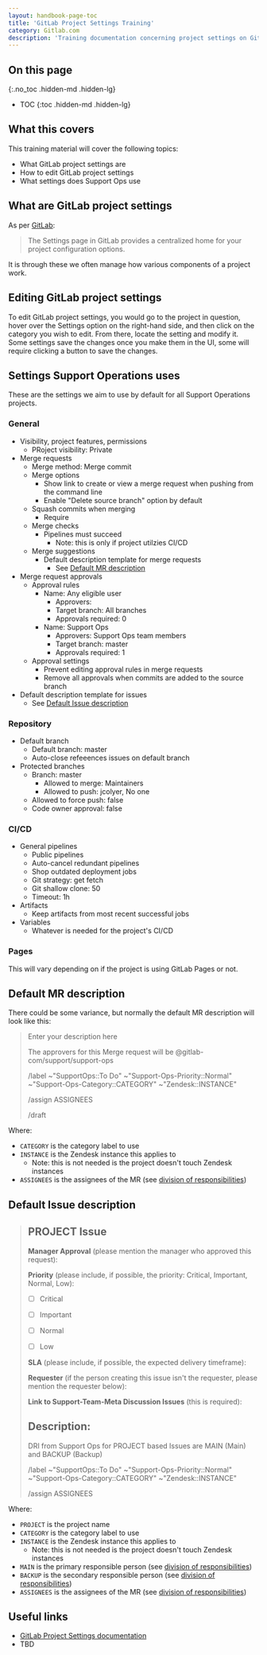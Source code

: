 ```yaml
---
layout: handbook-page-toc
title: 'GitLab Project Settings Training'
category: Gitlab.com
description: 'Training documentation concerning project settings on GitLab'
---
```


## On this page
{:.no_toc .hidden-md .hidden-lg}

- TOC
{:toc .hidden-md .hidden-lg}

## What this covers

This training material will cover the following topics:

* What GitLab project settings are
* How to edit GitLab project settings
* What settings does Support Ops use

## What are GitLab project settings

As per
[GitLab](https://docs.gitlab.com/ee/user/project/settings/):

> The Settings page in GitLab provides a centralized home for your project
> configuration options.

It is through these we often manage how various components of a project work.

## Editing GitLab project settings

To edit GitLab project settings, you would go to the project in question, hover
over the Settings option on the right-hand side, and then click on the category
you wish to edit. From there, locate the setting and modify it. Some settings
save the changes once you make them in the UI, some will require clicking a
button to save the changes.

## Settings Support Operations uses

These are the settings we aim to use by default for all Support Operations
projects.

### General

* Visibility, project features, permissions
  * PRoject visibility: Private
* Merge requests
  * Merge method: Merge commit
  * Merge options
    * Show link to create or view a merge request when pushing from the command
      line
    * Enable "Delete source branch" option by default
  * Squash commits when merging
    * Require
  * Merge checks
    * Pipelines must succeed
      * Note: this is only if project utilzies CI/CD
  * Merge suggestions
    * Default description template for merge requests
      * See [Default MR description](#default-mr-description)
* Merge request approvals
  * Approval rules
    * Name: Any eligible user
      * Approvers:
      * Target branch: All branches
      * Approvals required: 0
    * Name: Support Ops
      * Approvers: Support Ops team members
      * Target branch: master
      * Approvals required: 1
  * Approval settings
    * Prevent editing approval rules in merge requests
    * Remove all approvals when commits are added to the source branch
* Default description template for issues
  * See [Default Issue description](#default-issue-description)

### Repository

* Default branch
  * Default branch: master
  * Auto-close refeeences issues on default branch
* Protected branches
  * Branch: master
    * Allowed to merge: Maintainers
    * Allowed to push: jcolyer, No one
  * Allowed to force push: false
  * Code owner approval: false

### CI/CD

* General pipelines
  * Public pipelines
  * Auto-cancel redundant pipelines
  * Shop outdated deployment jobs
  * Git strategy: get fetch
  * Git shallow clone: 50
  * Timeout: 1h
* Artifacts
  * Keep artifacts from most recent successful jobs
* Variables
  * Whatever is needed for the project's CI/CD

### Pages

This will vary depending on if the project is using GitLab Pages or not.

## Default MR description

There could be some variance, but normally the default MR description will look
like this:

> Enter your description here
>
> <!-- DO NOT EDIT BELOW THIS LINE -->
>
> The approvers for this Merge request will be @gitlab-com/support/support-ops
>
> /label ~"SupportOps::To Do" ~"Support-Ops-Priority::Normal"
> ~"Support-Ops-Category::CATEGORY" ~"Zendesk::INSTANCE"
>
> /assign ASSIGNEES
>
> /draft

Where:

* `CATEGORY` is the category label to use
* `INSTANCE` is the Zendesk instance this applies to
  * Note: this is not needed is the project doesn't touch Zendesk instances
* `ASSIGNEES` is the assignees of the MR (see
  [division of responsibilities](../index.html#division-of-responsibilities))

## Default Issue description

> ## **PROJECT Issue**
>
> **Manager Approval** (please mention the manager who approved this request):
>
> **Priority** (please include, if possible, the priority: Critical, Important,
> Normal, Low):
>
> - [ ] Critical
>
> - [ ] Important
>
> - [ ] Normal
>
> - [ ] Low
>
>
> **SLA** (please include, if possible, the expected delivery timeframe):
>
>
> **Requester** (if the person creating this issue isn't the requester, please
> mention the requester below):
>
> **Link to Support-Team-Meta Discussion Issues** (this is required):
>
> ## **Description**:
>
>
>
> <!-- DO NOT EDIT BELOW THIS LINE -->
>
> DRI from Support Ops for PROJECT based Issues are MAIN (Main) and BACKUP
> (Backup)
>
> /label ~"SupportOps::To Do" ~"Support-Ops-Priority::Normal"
> ~"Support-Ops-Category::CATEGORY" ~"Zendesk::INSTANCE"
>
> /assign ASSIGNEES


Where:

* `PROJECT` is the project name
* `CATEGORY` is the category label to use
* `INSTANCE` is the Zendesk instance this applies to
  * Note: this is not needed is the project doesn't touch Zendesk instances
* `MAIN` is the primary responsible person (see
  [division of responsibilities](../index.html#division-of-responsibilities))
* `BACKUP` is the secondary responsible person (see
  [division of responsibilities](../index.html#division-of-responsibilities))
* `ASSIGNEES` is the assignees of the MR (see
  [division of responsibilities](../index.html#division-of-responsibilities))

## Useful links

* [GitLab Project Settings documentation](https://docs.gitlab.com/ee/user/project/settings/)
* TBD
